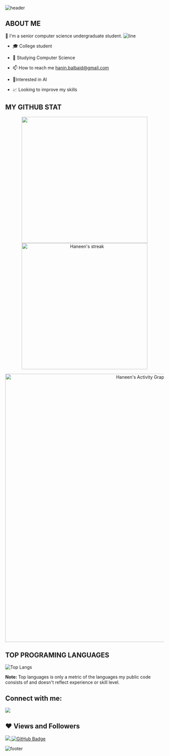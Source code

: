 ![header](https://capsule-render.vercel.app/api?type=wave&color=gradient&height=300&section=header&text=Hi%20there%20👋%20I'm%20Haneen&fontSize=70)

## ABOUT ME

:raising_hand: I'm a senior computer science undergraduate student.
![line](https://capsule-render.vercel.app/api?type=rect&color=gradient&height=1)
- 🎓 College student

- 🌱 Studying Computer Science

- 📫 How to reach me hanin.balbaid@gmail.com

- 🧪Interested in AI

- 📈 Looking to improve my skills


## MY GITHUB STAT
<p align="center">
<img src="https://github-readme-stats.vercel.app/api?username=haneenbal&&show_icons=true&count_private=true&theme=dracula" width=400/> <img alt="Haneen's streak" src="https://github-readme-streak-stats.herokuapp.com/?user=haneenbal&theme=dracula" width=400/>

</p>

<p align="center">
<a href="https://github.com/haneenbal/github-readme-activity-graph"><img alt="Haneen's Activity Graph" src="https://activity-graph.herokuapp.com/graph?username=haneenbal&theme=dracula" width=850/></a>
</p>


## TOP PROGRAMING LANGUAGES

![Top Langs](https://github-readme-stats.vercel.app/api/top-langs/?username=haneenbal&theme=dracula)

<b>Note:</b> Top languages is only a metric of the languages my public code consists of and doesn't reflect experience or skill level.


## Connect with me:

<a href = ""><img src="https://img.icons8.com/fluent/48/000000/linkedin.png"/></a>


## ❤ Views and Followers
<a href="https://github.com/haneenbal/github-profile-views-counter">
    <img src="https://komarev.com/ghpvc/?username=haneenbal">
</a>
<a href="https://github.com/haneenbal?tab=followers"><img src="https://img.shields.io/github/followers/haneenbal?label=Followers&style=social" alt="GitHub Badge"></a>

![footer](https://capsule-render.vercel.app/api?type=wave&color=gradient&height=150&section=footer)
